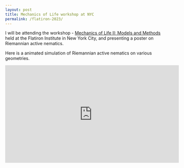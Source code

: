 ```yaml
---
layout: post
title: Mechanics of Life workshop at NYC
permalink: /flatiron-2023/
---
```

I will be attending the workshop - [Mechanics of Life II: Models and Methods](https://events.simonsfoundation.org/event/62a93e4e-8fa5-4908-a363-82a0c698f51f/summary) held at the Flatiron Institute in New York City, and presenting a poster on Riemannian active nematics. 

Here is a animated simulation of Riemannian active nematics on various geometries. 

<div style="text-align:center;">
  <iframe width="560" height="315" src="https://www.youtube.com/embed/N4VNHvTwlFU" frameborder="0" allow="accelerometer; autoplay; clipboard-write; encrypted-media; gyroscope; picture-in-picture" allowfullscreen></iframe>
</div>
